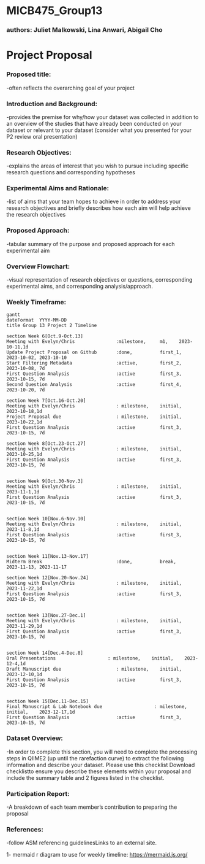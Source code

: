 # MICB475_Group13
### authors: Juliet Malkowski, Lina Anwari, Abigail Cho

# Project Proposal
### Proposed title: 
-often reflects the overarching goal of your project

### Introduction and Background: 
-provides the premise for why/how your dataset was collected in addition to an overview of the studies that have already been conducted on your dataset or relevant to your dataset (consider what you presented for your P2 review oral presentation)

### Research Objectives: 
-explains the areas of interest that you wish to pursue including specific research questions and corresponding hypotheses

### Experimental Aims and Rationale: 
-list of aims that your team hopes to achieve in order to address your research objectives and briefly describes how each aim will help achieve the research objectives

### Proposed Approach: 
-tabular summary of the purpose and proposed approach for each experimental aim

### Overview Flowchart: 
-visual representation of research objectives or questions, corresponding experimental aims, and corresponding analysis/approach.

### Weekly Timeframe:
```mermaid
gantt
dateFormat  YYYY-MM-DD
title Group 13 Project 2 Timeline

section Week 6[Oct.9-Oct.13]
Meeting with Evelyn/Chris               :milestone,     m1,    2023-10-11,1d
Update Project Proposal on Github       :done,          first_1,    2023-10-02, 2023-10-10
Start Filtering Metadata                :active,        first_2,    2023-10-08, 7d
First Question Analysis                 :active         first_3,    2023-10-15, 7d
Second Question Analysis                :active         first_4,    2023-10-20, 7d

section Week 7[Oct.16-Oct.20]
Meeting with Evelyn/Chris               : milestone,    initial,    2023-10-18,1d
Project Proposal due                    : milestone,    initial,    2023-10-22,1d
First Question Analysis                 :active         first_3,    2023-10-15, 7d

section Week 8[Oct.23-Oct.27]
Meeting with Evelyn/Chris               : milestone,    initial,    2023-10-25,1d
First Question Analysis                 :active         first_3,    2023-10-15, 7d


section Week 9[Oct.30-Nov.3]
Meeting with Evelyn/Chris               : milestone,    initial,    2023-11-1,1d
First Question Analysis                 :active         first_3,    2023-10-15, 7d


section Week 10[Nov.6-Nov.10]
Meeting with Evelyn/Chris               : milestone,    initial,    2023-11-8,1d
First Question Analysis                 :active         first_3,    2023-10-15, 7d


section Week 11[Nov.13-Nov.17]
Midterm Break                           :done,          break,    2023-11-13, 2023-11-17

section Week 12[Nov.20-Nov.24]
Meeting with Evelyn/Chris               : milestone,    initial,    2023-11-22,1d
First Question Analysis                 :active         first_3,    2023-10-15, 7d


section Week 13[Nov.27-Dec.1]
Meeting with Evelyn/Chris               : milestone,    initial,    2023-11-29,1d
First Question Analysis                 :active         first_3,    2023-10-15, 7d


section Week 14[Dec.4-Dec.8]
Oral Presentations                   : milestone,    initial,    2023-12-4,1d
Draft Manuscript due                    : milestone,    initial,    2023-12-10,1d
First Question Analysis                 :active         first_3,    2023-10-15, 7d


section Week 15[Dec.11-Dec.15]
Final Manuscript & Lab Notebook due                   : milestone,    initial,    2023-12-17,1d
First Question Analysis                 :active         first_3,    2023-10-15, 7d

```

### Dataset Overview: 
-In order to complete this section, you will need to complete the processing steps in QIIME2 (up until the rarefaction curve) to extract the following information and describe your dataset. Please use this checklist Download checklistto ensure you describe these elements within your proposal and include the summary table and 2 figures listed in the checklist. 

### Participation Report:
-A breakdown of each team member’s contribution to preparing the proposal

### References:
-follow ASM referencing guidelinesLinks to an external site.

1- mermaid r diagram to use for weekly timeline: https://mermaid.js.org/ 
